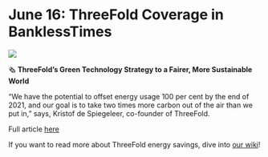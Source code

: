 # June 16: ThreeFold Coverage in BanklessTimes

![](img/tfbanklesstimes.png)

🗞 **ThreeFold’s Green Technology Strategy to a Fairer, More Sustainable World**

“We have the potential to offset energy usage 100 per cent by the end of 2021, and our goal is to take two times more carbon out of the air than we put in,” says, Kristof de Spiegeleer, co-founder of ThreeFold.

Full article [here](https://www.banklesstimes.com/2021/06/14/threefolds-green-technology-strategy-to-a-fairer-more-sustainable-world/)

If you want to read more about ThreeFold energy savings, dive into [our wiki](https://library.threefold.me/#/threefold__energy_savings)!
